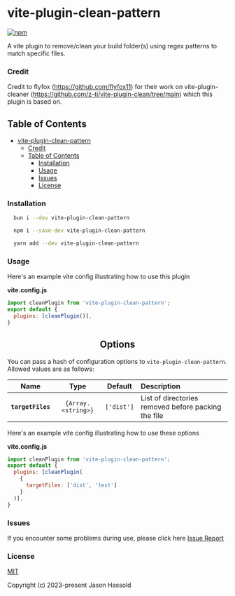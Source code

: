 # vite-plugin-clean-pattern

[![npm](https://d25lcipzij17d.cloudfront.net/badge.svg?id=js&r=r&type=6e&v=1.0.0&x2=0)](https://github.com/JasonHassold/vite-plugin-clean-pattern)

A vite plugin to remove/clean your build folder(s) using regex patterns to match specific files.

### Credit

Credit to flyfox (https://github.com/flyfox11) for their work on vite-plugin-cleaner (https://github.com/z-ti/vite-plugin-clean/tree/main) which this plugin is based on.

## Table of Contents

- [vite-plugin-clean-pattern](#vite-plugin-clean-pattern)
    - [Credit](#credit)
  - [Table of Contents](#table-of-contents)
    - [Installation](#installation)
    - [Usage](#usage)
    - [Issues](#issues)
    - [License](#license)

### Installation

<a name="installation"></a>

```bash
  bun i --dev vite-plugin-clean-pattern
```

```bash
  npm i --save-dev vite-plugin-clean-pattern
```

```bash
  yarn add --dev vite-plugin-clean-pattern
```

### Usage

<a name="usage"></a>

Here's an example vite config illustrating how to use this plugin

**vite.config.js**
```js
import cleanPlugin from 'vite-plugin-clean-pattern';
export default {
  plugins: [cleanPlugin()],
}
```
<h2 align="center">Options</h2>

You can pass a hash of configuration options to `vite-plugin-clean-pattern`.
Allowed values are as follows:

|Name|Type|Default|Description|
|:--:|:--:|:-----:|:----------|
|**`targetFiles`**|`{Array.<string>}`|`['dist']`|List of directories removed before packing the file|

Here's an example vite config illustrating how to use these options

**vite.config.js**
```js
import cleanPlugin from 'vite-plugin-clean-pattern';
export default {
  plugins: [cleanPlugin(
    {
      targetFiles: ['dist', 'test']
    }
  )],
}
```

### Issues

<a name="issues"></a>

If you encounter some problems during use, please click here [Issue Report](https://github.com/JasonHassold/vite-plugin-clean-pattern/issues)

### License

<a name="license"></a>

[MIT](https://github.com/JasonHassold/vite-plugin-clean-pattern/blob/master/LICENSE)

Copyright (c) 2023-present Jason Hassold
